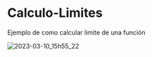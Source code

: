# Calculo-Limites
Ejemplo de como calcular limite de una función

![2023-03-10_15h55_22](https://user-images.githubusercontent.com/72228855/224402935-6f3341b3-d024-469e-b822-3e9278a0a092.png)

